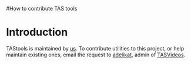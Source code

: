 #How to contribute TAS tools

# Introduction #

TAStools is maintained by [us](http://code.google.com/p/tastools/people/list). To contribute utilities to this project, or help maintain existing ones, email the request to [adelikat](http://tasvideos.org/Adelikat.html), admin of [TASVideos](http://tasvideos.org/).